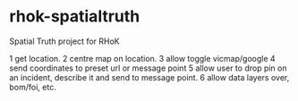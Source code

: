 rhok-spatialtruth
=================

Spatial Truth project for RHoK


1 get location.
2 centre map on location.
3 allow toggle vicmap/google
4 send coordinates to preset url or message point
5 allow user to drop pin on an incident, describe it and send to message point.
6 allow data layers over, bom/foi, etc.